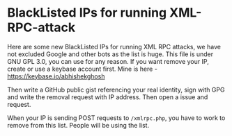 # BlackListed IPs for running XML-RPC-attack

Here are some new BlackListed IPs for running XML RPC attacks, we have not excluded Google and other bots as the list is huge. This file is under GNU GPL 3.0, you can use for any reason. If you want remove your IP, create or use a keybase account first. Mine is here - https://keybase.io/abhishekghosh

Then write a GitHub public gist referencing your real identity, sign with GPG and write the removal request with IP address. Then open a issue and request. 

When your IP is sending POST requests to `/xmlrpc.php`, you have to work to remove from this list. People will be using the list. 
